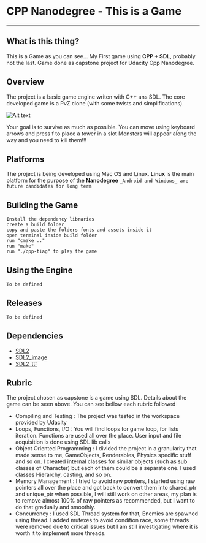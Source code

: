 # CPP Nanodegree - This is a Game
-------

## What is this thing?
This is a Game as you can see... My First game using **CPP + SDL**, probably not the last. Game done as capstone project for Udacity Cpp Nanodegree.

## Overview 
The project is a basic game engine writen with C++ ans SDL. 
The core developed game is a PvZ clone (with some twists and simplifications)

![Alt text](relative/path/to/print01.jpg?raw=true "Game Print")

Your goal is to survive as much as possible. 
You can move using keyboard arrows and press f to place a tower in a slot 
Monsters will appear along the way and you need to kill them!!!

## Platforms 
The project is being developed using Mac OS and Linux. **Linux** is the main platform for the purpose of the **Nanodegree**
`_Android and Windows_ are future candidates for long term`

## Building the Game
    Install the dependency libraries 
    create a build folder 
    copy and paste the folders fonts and assets inside it 
    open terminal inside build folder 
    run "cmake .." 
    run "make"
    run "./cpp-tiag" to play the game 

## Using the Engine 
    To be defined 
    
## Releases 
    To be defined
    

## Dependencies 

* [SDL2](https://www.libsdl.org/)
* [SDL2_image](https://www.libsdl.org/projects/SDL_image/)
* [SDL2_ttf](https://www.libsdl.org/projects/SDL_ttf/)

## Rubric

The project chosen as capstone is a game using SDL. Details about the game can be seen above. 
You can see bellow each rubric followed

  * Compiling and Testing : The project was tested in the workspace provided by Udacity
  * Loops, Functions, I/O : You will find loops for game loop, for lists iteration. Functions are used all over the place. User input and file acquisition is done using SDL lib calls 
  * Object Oriented Programming : I divided the project in a granularity that made sense to me, GameObjects, Renderables, Physics specific stuff and so on. I created internal classes for similar objects (such as sub classes of Character) but each of them could be a separate one. I used classes Hierarchy, casting, and so on. 
  * Memory Management : I tried to avoid raw pointers, I started using raw pointers all over the place and got back to convert them into shared_ptr and unique_ptr when possible, I will still work on other areas, my plan is to remove almost 100% of raw pointers as recommended, but I want to do that gradually and smoothly.
  * Concurrency : I used SDL Thread system for that, Enemies are spawned using thread. I added mutexes to avoid condition race, some threads were removed due to critical issues but I am still investigating where it is worth it to implement more threads.


